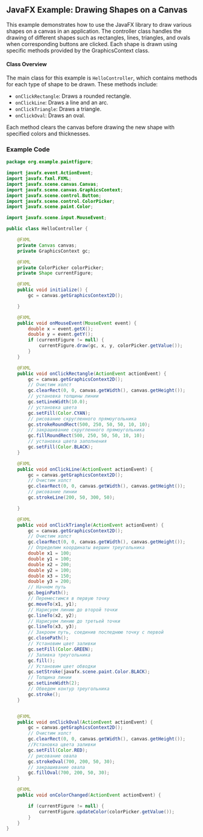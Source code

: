 ﻿## JavaFX Example: Drawing Shapes on a Canvas

This example demonstrates how to use the JavaFX library to draw various shapes on a canvas in an application. The controller class handles the drawing of different shapes such as rectangles, lines, triangles, and ovals when corresponding buttons are clicked. Each shape is drawn using specific methods provided by the GraphicsContext class.

#### Class Overview

The main class for this example is `HelloController`, which contains methods for each type of shape to be drawn. These methods include:

- `onClickRectangle`: Draws a rounded rectangle.
- `onClickLine`: Draws a line and an arc.
- `onClickTriangle`: Draws a triangle.
- `onClickOval`: Draws an oval.

Each method clears the canvas before drawing the new shape with specified colors and thicknesses.

### Example Code

```java
package org.example.paintfigure;

import javafx.event.ActionEvent;
import javafx.fxml.FXML;
import javafx.scene.canvas.Canvas;
import javafx.scene.canvas.GraphicsContext;
import javafx.scene.control.Button;
import javafx.scene.control.ColorPicker;
import javafx.scene.paint.Color;

import javafx.scene.input.MouseEvent;

public class HelloController {

    @FXML
    private Canvas canvas;
    private GraphicsContext gc;

    @FXML
    private ColorPicker colorPicker;
    private Shape currentFigure;

    @FXML
    public void initialize() {
        gc = canvas.getGraphicsContext2D();

    }

    @FXML
    public void onMouseEvent(MouseEvent event) {
        double x = event.getX();
        double y = event.getY();
        if (currentFigure != null) {
            currentFigure.draw(gc, x, y, colorPicker.getValue());
        }
    }

    @FXML
    public void onClickRectangle(ActionEvent actionEvent) {
        gc = canvas.getGraphicsContext2D();
        // Очистим холст
        gc.clearRect(0, 0, canvas.getWidth(), canvas.getHeight());
        // установка толщины линии
        gc.setLineWidth(10.0);
        // установка цвета
        gc.setFill(Color.CYAN);
        // рисование скругленного прямоугольника
        gc.strokeRoundRect(500, 250, 50, 50, 10, 10);
        // закрашивание скругленного прямоугольника
        gc.fillRoundRect(500, 250, 50, 50, 10, 10);
        // установка цвета заполнения
        gc.setFill(Color.BLACK);
    }

    @FXML
    public void onClickLine(ActionEvent actionEvent) {
        gc = canvas.getGraphicsContext2D();
        // Очистим холст
        gc.clearRect(0, 0, canvas.getWidth(), canvas.getHeight());
        // рисование линии
        gc.strokeLine(200, 50, 300, 50);

    }

    @FXML
    public void onClickTriangle(ActionEvent actionEvent) {
        gc = canvas.getGraphicsContext2D();
        // Очистим холст
        gc.clearRect(0, 0, canvas.getWidth(), canvas.getHeight());
        // Определим координаты вершин треугольника
        double x1 = 100;
        double y1 = 100;
        double x2 = 200;
        double y2 = 100;
        double x3 = 150;
        double y3 = 200;
        // Начнем путь
        gc.beginPath();
        // Переместимся в первую точку
        gc.moveTo(x1, y1);
        // Нарисуем линию до второй точки
        gc.lineTo(x2, y2);
        // Нарисуем линию до третьей точки
        gc.lineTo(x3, y3);
        // Закроем путь, соединив последнюю точку с первой
        gc.closePath();
        // Установим цвет заливки
        gc.setFill(Color.GREEN);
        // Заливка треугольника
        gc.fill();
        // Установим цвет обводки
        gc.setStroke(javafx.scene.paint.Color.BLACK);
        // Толщина линии
        gc.setLineWidth(2);
        // Обведем контур треугольника
        gc.stroke();
    }


    @FXML
    public void onClickOval(ActionEvent actionEvent) {
        gc = canvas.getGraphicsContext2D();
        // Очистим холст
        gc.clearRect(0, 0, canvas.getWidth(), canvas.getHeight());
        //Установка цвета заливки
        gc.setFill(Color.RED);
        // рисование овала
        gc.strokeOval(700, 200, 50, 30);
        // закрашивание овала
        gc.fillOval(700, 200, 50, 30);
    }

    @FXML
    public void onColorChanged(ActionEvent actionEvent) {

        if (currentFigure != null) {
            currentFigure.updateColor(colorPicker.getValue());
        }
    }
}
